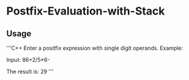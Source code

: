 # Postfix-Evaluation-with-Stack
## Usage
'''C++
Enter a positfix expression with single digit operands.
Example:

Input: 86+2/5*6-

The result is: 29
'''

